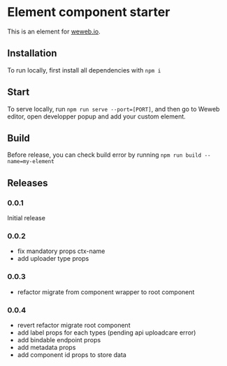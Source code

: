 # Element component starter

This is an element for [weweb.io](https://www.weweb.io/).

## Installation

To run locally, first install all dependencies with `npm i`

## Start

To serve locally, run `npm run serve --port=[PORT]`, and then go to Weweb editor, open developper popup and add your custom element.

## Build

Before release, you can check build error by running `npm run build --name=my-element`

## Releases

### 0.0.1

Initial release

### 0.0.2

-   fix mandatory props ctx-name
-   add uploader type props

### 0.0.3

-   refactor migrate from component wrapper to root component

### 0.0.4

-   revert refactor migrate root component
-   add label props for each types (pending api uploadcare error)
-   add bindable endpoint props
-   add metadata props
-   add component id props to store data
